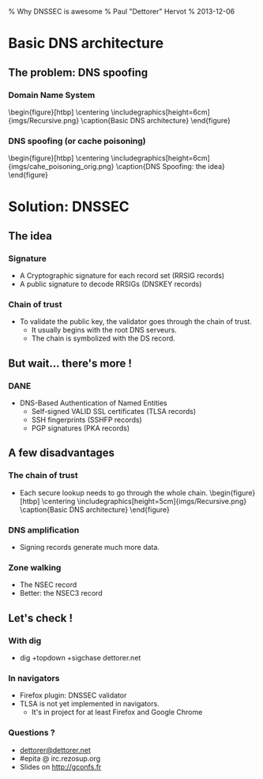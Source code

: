 % Why DNSSEC is awesome
% Paul "Dettorer" Hervot
% 2013-12-06

# Basic DNS architecture
## The problem: DNS spoofing
### Domain Name System
\begin{figure}[htbp]
\centering
\includegraphics[height=6cm]{imgs/Recursive.png}
\caption{Basic DNS architecture}
\end{figure}

### DNS spoofing (or cache poisoning)
\begin{figure}[htbp]
\centering
\includegraphics[height=6cm]{imgs/cahe_poisoning_orig.png}
\caption{DNS Spoofing: the idea}
\end{figure}

# Solution: DNSSEC
## The idea
### Signature
- A Cryptographic signature for each record set (RRSIG records)
- A public signature to decode RRSIGs (DNSKEY records)

### Chain of trust
- To validate the public key, the validator goes through the chain of trust.
    - It usually begins with the root DNS serveurs.
    - The chain is symbolized with the DS record.

## But wait… there's more !
### DANE
- DNS-Based Authentication of Named Entities
    - Self-signed VALID SSL certificates (TLSA records)
    - SSH fingerprints (SSHFP records)
    - PGP signatures (PKA records)

## A few disadvantages
### The chain of trust
- Each secure lookup needs to go through the whole chain.
\begin{figure}[htbp]
\centering
\includegraphics[height=5cm]{imgs/Recursive.png}
\caption{Basic DNS architecture}
\end{figure}

### DNS amplification
- Signing records generate much more data.

### Zone walking
- The NSEC record
- Better: the NSEC3 record

## Let's check !
### With dig
- dig +topdown +sigchase dettorer.net

### In navigators
- Firefox plugin: DNSSEC validator
- TLSA is not yet implemented in navigators.
    - It's in project for at least Firefox and Google Chrome

### Questions ?
- dettorer@dettorer.net
- \#epita @ irc.rezosup.org
- Slides on http://gconfs.fr
